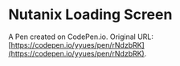 # Nutanix Loading Screen

A Pen created on CodePen.io. Original URL: [https://codepen.io/yyues/pen/rNdzbRK](https://codepen.io/yyues/pen/rNdzbRK).

